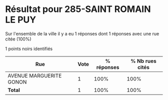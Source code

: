 # Résultat pour 285-SAINT ROMAIN LE PUY

Sur l'ensemble de la ville il y a eu 1 réponses dont 1 réponses avec une rue citée (100%)

1 points noirs identifiés

| Rue | Vote | % réponses | % Nb rues cités|
|-----|------|------------|----------------|
| AVENUE MARGUERITE GONON | 1 | 100% | 100%|
| **Total** | 1 | 100% | 100%|
